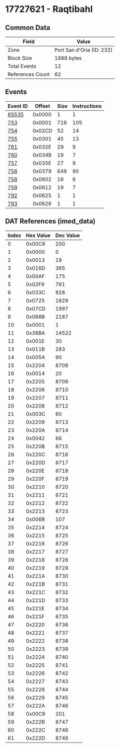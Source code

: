 # 17727621 - Raqtibahl

## Common Data

| Field            | Value                     |
|------------------|---------------------------|
| Zone             | Port San d'Oria (ID: 232) |
| Block Size       | 1888 bytes                |
| Total Events     | 12                        |
| References Count | 62                        |

## Events

| Event ID            | Offset   |   Size |   Instructions |
|---------------------|----------|--------|----------------|
| [65535](./65535.md) | 0x0000   |      1 |              1 |
| [753](./753.md)     | 0x0001   |    716 |            105 |
| [754](./754.md)     | 0x02CD   |     52 |             14 |
| [755](./755.md)     | 0x0301   |     45 |             13 |
| [761](./761.md)     | 0x032E   |     29 |              9 |
| [760](./760.md)     | 0x034B   |     19 |              7 |
| [757](./757.md)     | 0x035E   |     27 |              9 |
| [756](./756.md)     | 0x0379   |    649 |             90 |
| [758](./758.md)     | 0x0602   |     16 |              6 |
| [759](./759.md)     | 0x0612   |     19 |              7 |
| [792](./792.md)     | 0x0625   |      1 |              1 |
| [793](./793.md)     | 0x0626   |      1 |              1 |

## DAT References (imed_data)

|   Index | Hex Value   |   Dec Value |
|---------|-------------|-------------|
|       0 | 0x00C8      |         200 |
|       1 | 0x0000      |           0 |
|       2 | 0x0013      |          19 |
|       3 | 0x016D      |         365 |
|       4 | 0x00AF      |         175 |
|       5 | 0x02F9      |         761 |
|       6 | 0x033C      |         828 |
|       7 | 0x0725      |        1829 |
|       8 | 0x07CD      |        1997 |
|       9 | 0x088B      |        2187 |
|      10 | 0x0001      |           1 |
|      11 | 0x38BA      |       14522 |
|      12 | 0x001E      |          30 |
|      13 | 0x011B      |         283 |
|      14 | 0x005A      |          90 |
|      15 | 0x2204      |        8708 |
|      16 | 0x0014      |          20 |
|      17 | 0x2205      |        8709 |
|      18 | 0x2206      |        8710 |
|      19 | 0x2207      |        8711 |
|      20 | 0x2208      |        8712 |
|      21 | 0x003C      |          60 |
|      22 | 0x2209      |        8713 |
|      23 | 0x220A      |        8714 |
|      24 | 0x0042      |          66 |
|      25 | 0x220B      |        8715 |
|      26 | 0x220C      |        8716 |
|      27 | 0x220D      |        8717 |
|      28 | 0x220E      |        8718 |
|      29 | 0x220F      |        8719 |
|      30 | 0x2210      |        8720 |
|      31 | 0x2211      |        8721 |
|      32 | 0x2212      |        8722 |
|      33 | 0x2213      |        8723 |
|      34 | 0x006B      |         107 |
|      35 | 0x2214      |        8724 |
|      36 | 0x2215      |        8725 |
|      37 | 0x2216      |        8726 |
|      38 | 0x2217      |        8727 |
|      39 | 0x2218      |        8728 |
|      40 | 0x2219      |        8729 |
|      41 | 0x221A      |        8730 |
|      42 | 0x221B      |        8731 |
|      43 | 0x221C      |        8732 |
|      44 | 0x221D      |        8733 |
|      45 | 0x221E      |        8734 |
|      46 | 0x221F      |        8735 |
|      47 | 0x2220      |        8736 |
|      48 | 0x2221      |        8737 |
|      49 | 0x2222      |        8738 |
|      50 | 0x2223      |        8739 |
|      51 | 0x2224      |        8740 |
|      52 | 0x2225      |        8741 |
|      53 | 0x2226      |        8742 |
|      54 | 0x2227      |        8743 |
|      55 | 0x2228      |        8744 |
|      56 | 0x2229      |        8745 |
|      57 | 0x222A      |        8746 |
|      58 | 0x00C9      |         201 |
|      59 | 0x222B      |        8747 |
|      60 | 0x222C      |        8748 |
|      61 | 0x222D      |        8749 |
